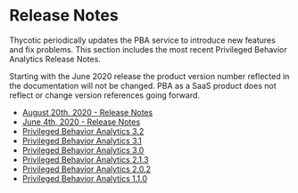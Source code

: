 [title]: # (Release Notes)
[tags]: # (read me)
[priority]: # (7000)

# Release Notes

Thycotic periodically updates the PBA service to introduce new features and fix problems. This section includes the most recent Privileged Behavior Analytics Release Notes.

Starting with the June 2020 release the product version number reflected in the documentation will not be changed. PBA as a SaaS product does not reflect or change version references going forward.

* [August 20th, 2020 - Release Notes](2020-aug-20.md)
* [June 4th, 2020 - Release Notes](2020-june-4.md)
* [Privileged Behavior Analytics 3.2](3.2.md)
* [Privileged Behavior Analytics 3.1](3.1.md)
* [Privileged Behavior Analytics 3.0](3.0.md)
* [Privileged Behavior Analytics 2.1.3](2.1.3.md)
* [Privileged Behavior Analytics 2.0.2](2.0.2.md)
* [Privileged Behavior Analytics 1.1.0](1.1.0.md)
